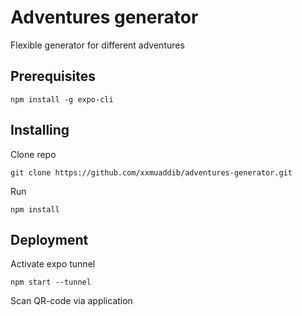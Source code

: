 # Adventures generator
Flexible generator for different adventures
## Prerequisites
```
npm install -g expo-cli
```
## Installing
Clone repo
```
git clone https://github.com/xxmuaddib/adventures-generator.git
```
Run
```
npm install
```
## Deployment
Activate expo tunnel
```
npm start --tunnel
```
Scan QR-code via application

